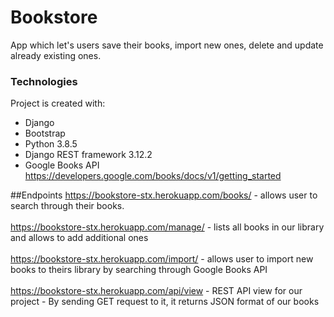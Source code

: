 # Bookstore 
App which let's users save their books, import new ones, delete and update already existing ones.

### Technologies
Project is created with:
* Django
* Bootstrap
* Python 3.8.5
* Django REST framework 3.12.2
* Google Books API https://developers.google.com/books/docs/v1/getting_started


##Endpoints 
https://bookstore-stx.herokuapp.com/books/ - allows user to search through their books. <br/><br/>
https://bookstore-stx.herokuapp.com/manage/ - lists all books in our library and allows to add additional ones <br/><br/>
https://bookstore-stx.herokuapp.com/import/ - allows user to import new books to theirs library by searching through Google Books API <br/><br/>
https://bookstore-stx.herokuapp.com/api/view - REST API view for our project - By sending GET request to it, it returns JSON format of our books

